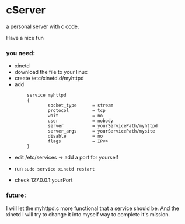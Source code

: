 # cServer
a personal server with c code.

Have a nice fun

### you need:

- xinetd
- download the file to your linux
- create /etc/xinetd.d/myhttpd
- add

```
        service myhttpd
        {
                socket_type      = stream
                protocol         = tcp
                wait             = no
                user             = nobody
                server           = yourServicePath/myhttpd
                server_args      = yourServicePath/mysite
                disable          = no
                flags            = IPv4
        }
```

 - edit /etc/services -> add a port for yourself

 - run ```sudo service xinetd restart```
 - check 127.0.0.1:yourPort


### future:

I will let the myhttpd.c more functional that a service should be. And the xinetd I will try to change it into myself way to complete it's mission.
